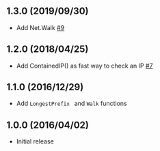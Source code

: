 ## 1.3.0 (2019/09/30)

- Add Net.Walk [#9](https://github.com/k-sone/critbitgo/pull/9)

## 1.2.0 (2018/04/25)

- Add ContainedIP() as fast way to check an IP [#7](https://github.com/k-sone/critbitgo/pull/7)

## 1.1.0 (2016/12/29)

- Add `LongestPrefix ` and `Walk` functions

## 1.0.0 (2016/04/02)

- Initial release

